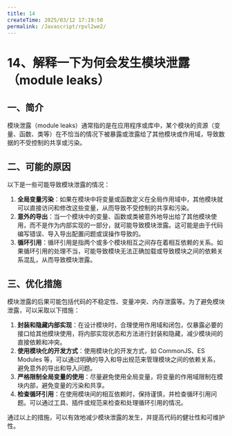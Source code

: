 ```yaml
---
title: 14
createTime: 2025/03/12 17:19:50
permalink: /Javascript/rpvl2we2/
---
```

# 14、解释一下为何会发生模块泄露（module leaks）

## 一、简介

模块泄露（module leaks）通常指的是在应用程序或库中，某个模块的资源（变量、函数、类等）在不恰当的情况下被暴露或泄露给了其他模块或作用域，导致数据的不受控制的共享或污染。

## 二、可能的原因

以下是一些可能导致模块泄露的情况：

1. **全局变量污染**：如果在模块中将变量或函数定义在全局作用域中，其他模块就可以直接访问和修改这些变量，从而导致不受控制的共享和污染。
2. **意外的导出**：当一个模块中的变量、函数或类被意外地导出给了其他模块使用，而不是作为内部实现的一部分，就可能导致模块泄露。这可能是由于代码编写错误、导入导出配置问题或误操作导致的。
3. **循环引用**：循环引用是指两个或多个模块相互之间存在着相互依赖的关系。如果循环引用的处理不当，可能导致模块无法正确加载或导致模块之间的依赖关系混乱，从而导致模块泄露。

## 三、优化措施

模块泄露的后果可能包括代码的不稳定性、变量冲突、内存泄露等。为了避免模块泄露，可以采取以下措施：

1. **封装和隐藏内部实现**：在设计模块时，合理使用作用域和闭包，仅暴露必要的接口给其他模块使用，将内部实现状态和方法进行封装和隐藏，减少模块间的直接依赖和冲突。
2. **使用模块化的开发方式**：使用模块化的开发方式，如 CommonJS、ES Modules 等，可以通过明确的导入和导出规范来管理模块之间的依赖关系，避免意外的导出和导入问题。
3. **严格限制全局变量的使用**：尽量避免使用全局变量，将变量的作用域限制在模块内部，避免变量的污染和共享。
4. **检查循环引用**：在使用模块间的相互依赖时，保持谨慎，并检查循环引用问题。可以通过工具、插件或规范来检查和处理循环引用的情况。

通过以上的措施，可以有效地减少模块泄露的发生，并提高代码的健壮性和可维护性。
